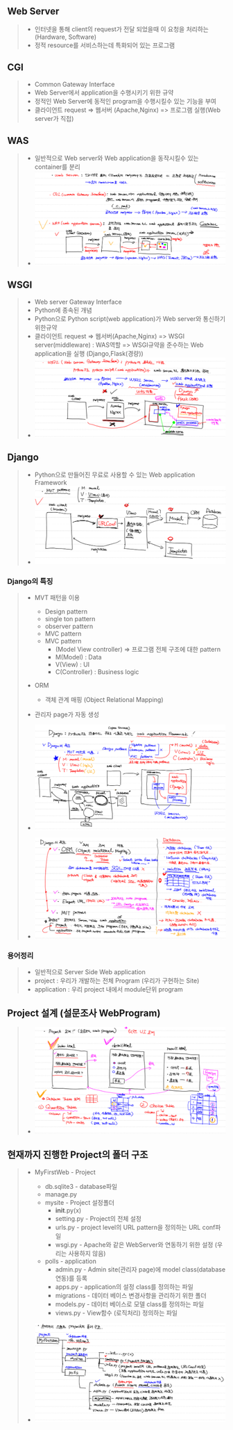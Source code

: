 ## Web Server

> * 인터넷을 통해 client의 request가 전달 되었을때 이 요청을 처리하는 (Hardware, Software)
> * 정적 resource를 서비스하는데 특화되어 있는 프로그램

## CGI 

> * Common Gateway Interface
> * Web Server에서 application을 수행시키기 위한 규약
> * 정적인 Web Server에 동적인 program을 수행시킬수 있는 기능을 부여
> * 클라이언트 request  => 웹서버 (Apache,Nginx) => 프로그램 실행(Web server가 직접)

## WAS

> * 일반적으로 Web server와 Web application을  동작시킬수 있는 container를 분리
> * ![image-20210127212106771](md-images/image-20210127212106771.png)

## WSGI 

> * Web server Gateway Interface
> * Python에 종속된 개념
> * Python으로 Python script(web application)가 Web server와 통신하기 위한규약
> * 클라이언트 request => 웹서버(Apache,Nginx) => WSGI server(middleware) : WAS역할 => WSGI규약을 준수하는 Web application을 실행 (Django,Flask(경량))
> * ![image-20210127212203439](md-images/image-20210127212203439.png)



## Django

> * Python으로 만들어진 무료로 사용할 수 있는 Web application Framework
> * ![image-20210127215900133](md-images/image-20210127215900133.png)

### Django의 특징

> * MVT 패턴을 이용 
>   *  Design pattern
>     * single ton pattern
>     * observer pattern
>     * MVC pattern  
>   * MVC pattern
>     * (Model View controller) => 프로그램 전체 구조에 대한 pattern
>     * M(Model) : Data
>     * V(View) : UI
>     * C(Controller) : Business logic
>   
> * ORM
>   
>   * 객체 관계 매핑 (Object Relational Mapping)
>   
> * 관리자 page가 자동 생성
>
> * ![image-20210127212335987](md-images/image-20210127212335987.png)
>
>   
>
> * ![image-20210127214914875](md-images/image-20210127214914875.png)

### 용어정리

> * 일반적으로 Server Side Web application
> * project : 우리가 개발하는 전체 Program (우리가 구현하는 Site)
> * application : 우리 project 내에서 module단위 program



## Project 설계 (설문조사 WebProgram)

> * ![image-20210127212528718](md-images/image-20210127212528718.png)

## 현재까지 진행한 Project의 폴더 구조

> * MyFirstWeb  -  Project
>
>   * db.sqlite3 - database파일
>   * manage.py
>   * mysite - Project 설정폴더
>     * __init__.py(x)
>     * setting.py - Project의 전체 설정
>     * urls.py - project level의 URL pattern을 정의하는 URL conf파일
>     *  wsgi.py - Apache와 같은 WebServer와 연동하기 위한 설정 (우리는 사용하지 않음)
>   * polls - application
>     * admin.py - Admin site(관리자 page)에 model class(database 연동)를 등록
>     * apps.py - application의 설정 class를 정의하는 파일
>     * migrations - 데이터 베이스 변경사항을 관리하기 위한 폴더
>     * models.py - 데이터 베이스로 모델 class를 정의하는 파일
>     * views.py - View함수 (로직처리) 정의하는 파일
>
> * ![image-20210127214745121](md-images/image-20210127214745121.png)
>
>   